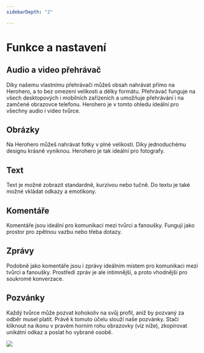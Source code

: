 ```yaml
---
sidebarDepth: "2"

---
```

# Funkce a nastavení

## Audio a video přehrávač

Díky našemu vlastnímu přehrávači můžeš obsah nahrávat přímo na Herohero, a to bez omezení velikosti a délky formátu. Přehrávač funguje na všech desktopových i mobilních zařízeních a umožňuje přehrávání i na zamčené obrazovce telefonu. Herohero je v tomto ohledu ideální pro všechny audio i video tvůrce.

## Obrázky

Na Herohero můžeš nahrávat fotky v plné velikosti. Díky jednoduchému designu krásně vyniknou. Herohero je tak ideální pro fotografy.

## Text

Text je možné zobrazit standardně, kurzívou nebo tučně. Do textu je také možné vkládat odkazy a emotikony.

## Komentáře

Komentáře jsou ideální pro komunikaci mezi tvůrci a fanoušky. Fungují jako prostor pro zpětnou vazbu nebo třeba dotazy.

## Zprávy

Podobně jako komentáře jsou i zprávy ideálním místem pro komunikaci mezi tvůrci a fanoušky. Prostředí zpráv je ale intimnější, a proto vhodnější pro soukromé konverzace.

## Pozvánky

Každý tvůrce může pozvat kohokoliv na svůj profil, aniž by pozvaný za odběr musel platit. Právě k tomuto účelu slouží naše pozvánky. Stačí kliknout na ikonu v pravém horním rohu obrazovky (viz níže), zkopírovat unikátní odkaz a poslat ho vybrané osobě.

![](/images/30.png)